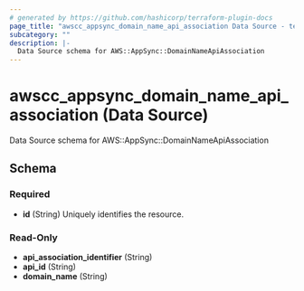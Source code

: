 ```yaml
---
# generated by https://github.com/hashicorp/terraform-plugin-docs
page_title: "awscc_appsync_domain_name_api_association Data Source - terraform-provider-awscc"
subcategory: ""
description: |-
  Data Source schema for AWS::AppSync::DomainNameApiAssociation
---
```


# awscc_appsync_domain_name_api_association (Data Source)

Data Source schema for AWS::AppSync::DomainNameApiAssociation



<!-- schema generated by tfplugindocs -->
## Schema

### Required

- **id** (String) Uniquely identifies the resource.

### Read-Only

- **api_association_identifier** (String)
- **api_id** (String)
- **domain_name** (String)


